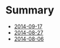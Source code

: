 # Summary

* [2014-09-17](2014-09-17/README.md)
* [2014-08-27](2014-08-27/README.md)
* [2014-08-06](2014-08-06/README.md)


